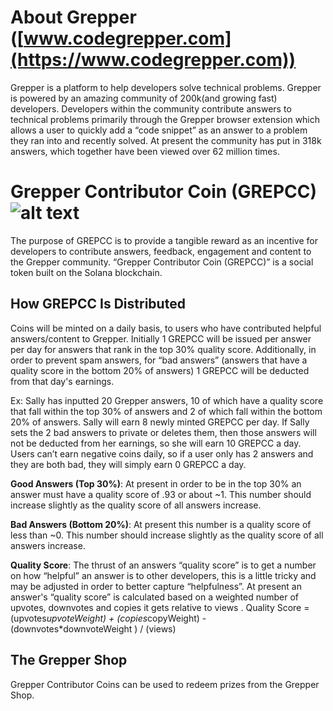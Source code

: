 # About Grepper ([www.codegrepper.com](https://www.codegrepper.com))
Grepper is a platform to help developers solve technical problems. Grepper is powered by an amazing community of 200k(and growing fast) developers. Developers within the community contribute answers to technical problems primarily through the Grepper browser extension which allows a user to quickly add a “code snippet” as an answer to a problem they ran into and recently solved. At present the community has put in 318k answers, which together have been viewed over 62 million times.


# Grepper Contributor Coin (GREPCC) ![alt text](https://www.codegrepper.com/images/grepper_coin_beta_50.png) 
The purpose of GREPCC is to provide a tangible reward as an incentive for developers to contribute answers, feedback, engagement and content to the Grepper community.
 “Grepper Contributor Coin (GREPCC)” is a social token built on the Solana blockchain. 

## How GREPCC Is Distributed
Coins will be minted on a daily basis, to users who have contributed helpful answers/content to Grepper. Initially 1 GREPCC will be issued per answer per day for answers that rank in the top 30% quality score.  Additionally, in order to prevent spam answers, for  “bad answers” (answers that have a quality score in the bottom 20% of answers) 1 GREPCC will be deducted from that day's earnings. 

Ex: Sally has inputted 20 Grepper answers, 10 of which have a quality score that fall within the top 30% of answers and 2 of which fall within the bottom 20% of answers. Sally will earn 8 newly minted GREPCC per day.  If Sally sets the 2 bad answers to private or deletes them, then those answers will not be deducted from her earnings, so she will earn 10 GREPCC a day.  Users can’t earn negative coins daily, so if a user only has 2 answers and they are both bad, they will simply earn 0 GREPCC a day. 

**Good Answers (Top 30%)**: At present in order to be in the top 30% an answer must have a quality score of .93 or about ~1. This number should increase slightly as the quality score of all answers increase. 

**Bad Answers (Bottom 20%)**: At present this number is a quality score of less than ~0. This number should increase slightly as the quality score of all answers increase. 

**Quality Score**: The thrust of an answers “quality score” is to get a number on how “helpful” an answer is to other developers, this is a little tricky and may be adjusted in order to better capture “helpfulness”. At present an answer's “quality score” is calculated based on a weighted number of upvotes, downvotes and copies it gets relative to views . Quality Score = (upvotes*upvoteWeight) + (copies*copyWeight) - (downvotes*downvoteWeight ) / (views) 


## The Grepper Shop 
Grepper Contributor Coins can be used to redeem prizes from the Grepper Shop.



